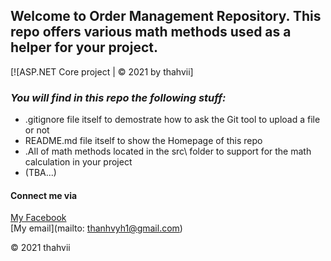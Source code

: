 ## Welcome to Order Management Repository. This repo offers various math methods used as a helper for your project.

[![ASP.NET Core project | © 2021 by thahvii]

### *_You will find in this repo the following stuff:_*
* .gitignore file itself to demostrate how to ask the Git tool to upload a file or not
* README.md file itself to show the Homepage of this repo
* .All of math methods located in the src\ folder to support for the math calculation in your project
* (TBA...)

#### Connect me via 
[My Facebook](https://www.facebook.com/v.vyvie24)  
[My email](mailto: thanhvyh1@gmail.com)

© 2021 thahvii



